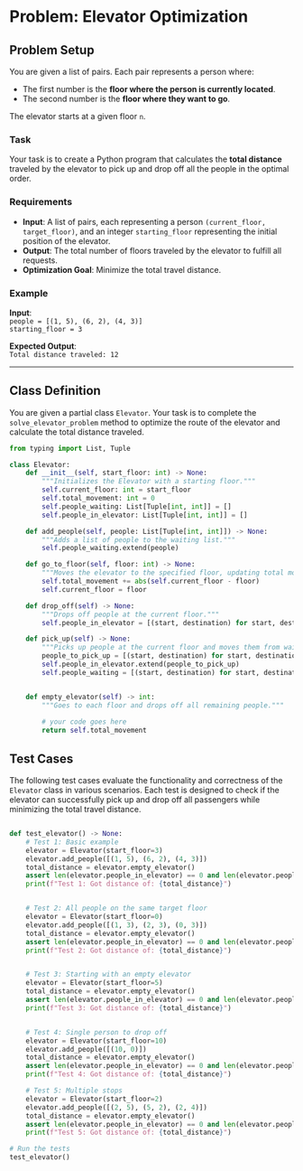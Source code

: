 # Problem: Elevator Optimization

## Problem Setup

You are given a list of pairs. Each pair represents a person where:
- The first number is the **floor where the person is currently located**.
- The second number is the **floor where they want to go**.

The elevator starts at a given floor `n`.

### Task

Your task is to create a Python program that calculates the **total distance** traveled by the elevator to pick up and drop off all the people in the optimal order.

### Requirements

- **Input**: A list of pairs, each representing a person `(current_floor, target_floor)`, and an integer `starting_floor` representing the initial position of the elevator.
- **Output**: The total number of floors traveled by the elevator to fulfill all requests.
- **Optimization Goal**: Minimize the total travel distance.

### Example

**Input**:  
`people = [(1, 5), (6, 2), (4, 3)]`  
`starting_floor = 3`

**Expected Output**:  
`Total distance traveled: 12`

---

## Class Definition

You are given a partial class `Elevator`. Your task is to complete the `solve_elevator_problem` method to optimize the route of the elevator and calculate the total distance traveled.

```python
from typing import List, Tuple

class Elevator:
    def __init__(self, start_floor: int) -> None:
        """Initializes the Elevator with a starting floor."""
        self.current_floor: int = start_floor
        self.total_movement: int = 0
        self.people_waiting: List[Tuple[int, int]] = []
        self.people_in_elevator: List[Tuple[int, int]] = []

    def add_people(self, people: List[Tuple[int, int]]) -> None:
        """Adds a list of people to the waiting list."""
        self.people_waiting.extend(people)

    def go_to_floor(self, floor: int) -> None:
        """Moves the elevator to the specified floor, updating total movement."""
        self.total_movement += abs(self.current_floor - floor)
        self.current_floor = floor

    def drop_off(self) -> None:
        """Drops off people at the current floor."""
        self.people_in_elevator = [(start, destination) for start, destination in self.people_in_elevator if destination != self.current_floor]

    def pick_up(self) -> None:
        """Picks up people at the current floor and moves them from waiting to in the elevator."""
        people_to_pick_up = [(start, destination) for start, destination in self.people_waiting if start == self.current_floor]
        self.people_in_elevator.extend(people_to_pick_up)
        self.people_waiting = [(start, destination) for start, destination in self.people_waiting if start != self.current_floor]


    def empty_elevator(self) -> int:
        """Goes to each floor and drops off all remaining people."""
       
        # your code goes here
        return self.total_movement
```

## Test Cases

The following test cases evaluate the functionality and correctness of the `Elevator` class in various scenarios. Each test is designed to check if the elevator can successfully pick up and drop off all passengers while minimizing the total travel distance. 

```python

def test_elevator() -> None:
    # Test 1: Basic example
    elevator = Elevator(start_floor=3)
    elevator.add_people([(1, 5), (6, 2), (4, 3)])
    total_distance = elevator.empty_elevator()
    assert len(elevator.people_in_elevator) == 0 and len(elevator.people_waiting) == 0, f"Test 1 Failed: Elevator not empty!"
    print(f"Test 1: Got distance of: {total_distance}")


    # Test 2: All people on the same target floor
    elevator = Elevator(start_floor=0)
    elevator.add_people([(1, 3), (2, 3), (0, 3)])
    total_distance = elevator.empty_elevator()
    assert len(elevator.people_in_elevator) == 0 and len(elevator.people_waiting) == 0, f"Test 2 Failed: Elevator not empty!"
    print(f"Test 2: Got distance of: {total_distance}")


    # Test 3: Starting with an empty elevator
    elevator = Elevator(start_floor=5)
    total_distance = elevator.empty_elevator()
    assert len(elevator.people_in_elevator) == 0 and len(elevator.people_waiting) == 0, f"Test 3 Failed: Elevator not empty!"
    print(f"Test 3: Got distance of: {total_distance}")


    # Test 4: Single person to drop off
    elevator = Elevator(start_floor=10)
    elevator.add_people([(10, 0)])
    total_distance = elevator.empty_elevator()
    assert len(elevator.people_in_elevator) == 0 and len(elevator.people_waiting) == 0, f"Test 4 Failed: Elevator not empty!"
    print(f"Test 4: Got distance of: {total_distance}")

    # Test 5: Multiple stops
    elevator = Elevator(start_floor=2)
    elevator.add_people([(2, 5), (5, 2), (2, 4)])
    total_distance = elevator.empty_elevator()
    assert len(elevator.people_in_elevator) == 0 and len(elevator.people_waiting) == 0, f"Test 5 Failed: Elevator not empty!"
    print(f"Test 5: Got distance of: {total_distance}")

# Run the tests
test_elevator()
```
